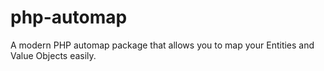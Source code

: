 # php-automap
A modern PHP automap package that allows you to map your Entities and Value Objects easily.
